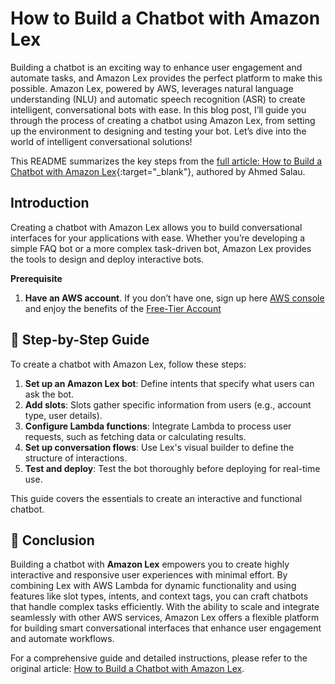# How to Build a Chatbot with Amazon Lex
Building a chatbot is an exciting way to enhance user engagement and automate tasks, and Amazon Lex provides the perfect platform to make this possible. Amazon Lex, powered by AWS, leverages natural language understanding (NLU) and automatic speech recognition (ASR) to create intelligent, conversational bots with ease. In this blog post, I’ll guide you through the process of creating a chatbot using Amazon Lex, from setting up the environment to designing and testing your bot. Let’s dive into the world of intelligent conversational solutions!

This README summarizes the key steps from the [full article: How to Build a Chatbot with Amazon Lex](https://medon.hashnode.dev/how-to-build-a-chatbot-with-amazon-lex){:target="_blank"}, authored by Ahmed Salau.

## Introduction
Creating a chatbot with Amazon Lex allows you to build conversational interfaces for your applications with ease. Whether you’re developing a simple FAQ bot or a more complex task-driven bot, Amazon Lex provides the tools to design and deploy interactive bots.

**Prerequisite**

1. **Have an AWS account**. If you don’t have one, sign up here [AWS console](https://aws.amazon.com/free/) and enjoy the benefits of the [Free-Tier Account](https://aws.amazon.com/free/)

## 📝 Step-by-Step Guide
To create a chatbot with Amazon Lex, follow these steps:

1. **Set up an Amazon Lex bot**: Define intents that specify what users can ask the bot.
2. **Add slots**: Slots gather specific information from users (e.g., account type, user details).
3. **Configure Lambda functions**: Integrate Lambda to process user requests, such as fetching data or calculating results.
4. **Set up conversation flows**: Use Lex's visual builder to define the structure of interactions.
5. **Test and deploy**: Test the bot thoroughly before deploying for real-time use.

This guide covers the essentials to create an interactive and functional chatbot.


## 🎉 Conclusion 
Building a chatbot with **Amazon Lex** empowers you to create highly interactive and responsive user experiences with minimal effort. By combining Lex with AWS Lambda for dynamic functionality and using features like slot types, intents, and context tags, you can craft chatbots that handle complex tasks efficiently. With the ability to scale and integrate seamlessly with other AWS services, Amazon Lex offers a flexible platform for building smart conversational interfaces that enhance user engagement and automate workflows.

For a comprehensive guide and detailed instructions, please refer to the original article: [How to Build a Chatbot with Amazon Lex](https://medon.hashnode.dev/how-to-build-a-chatbot-with-amazon-lex).
